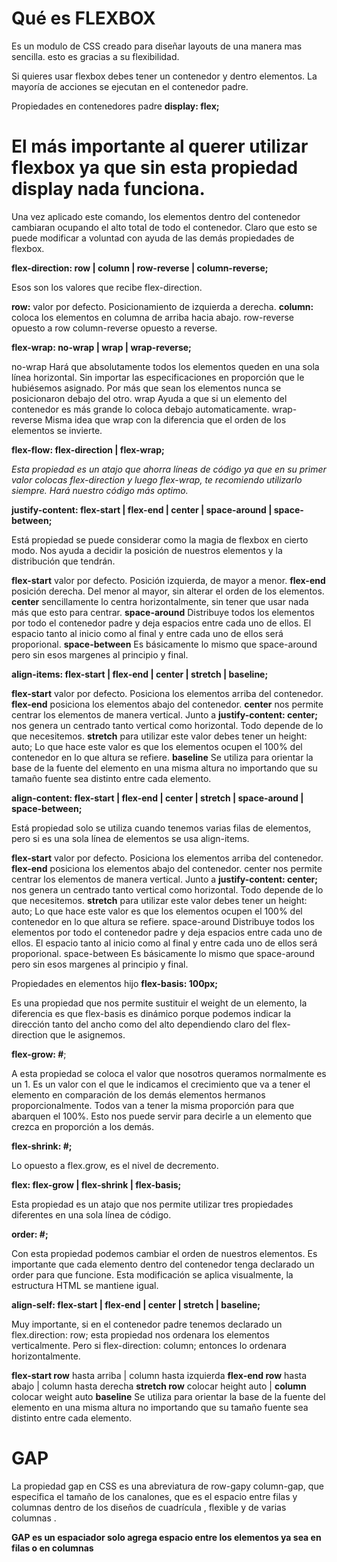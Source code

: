 # Qué es FLEXBOX 

Es un modulo de CSS creado para diseñar layouts de una manera mas sencilla. esto es gracias a su flexibilidad.

Si quieres usar flexbox debes tener un contenedor y dentro elementos. La mayoría de acciones se ejecutan en el contenedor padre.

Propiedades en contenedores padre 
**display: flex;**

 # El más importante al querer utilizar flexbox ya que sin esta propiedad display nada funciona.

Una vez aplicado este comando, los elementos dentro del contenedor cambiaran ocupando el alto total de todo el contenedor. Claro que esto se puede modificar a voluntad con ayuda de las demás propiedades de flexbox.

__flex-direction: row | column | row-reverse | column-reverse;__


Esos son los valores que recibe flex-direction.

__row:__ valor por defecto. Posicionamiento de izquierda a derecha.
__column:__ coloca los elementos en columna de arriba hacia abajo.
row-reverse opuesto a row
column-reverse opuesto a reverse.

__flex-wrap: no-wrap | wrap | wrap-reverse;__

no-wrap Hará que absolutamente todos los elementos queden en una sola línea horizontal. Sin importar las especificaciones en proporción que le hubiésemos asignado. Por más que sean los elementos nunca se posicionaron debajo del otro.
wrap Ayuda a que si un elemento del contenedor es más grande lo coloca debajo automaticamente.
wrap-reverse Misma idea que wrap con la diferencia que el orden de los elementos se invierte.

__flex-flow: flex-direction | flex-wrap;__

 *Esta propiedad es un atajo que ahorra líneas de código ya que en su primer valor colocas flex-direction y luego flex-wrap, te recomiendo utilizarlo siempre. Hará nuestro código más optimo.*

 __justify-content: flex-start | flex-end | center | space-around | space-between;__

 Está propiedad se puede considerar como la magia de flexbox en cierto modo. Nos ayuda a decidir la posición de nuestros elementos y la distribución que tendrán.

__flex-start__ valor por defecto. Posición izquierda, de mayor a menor.
__flex-end__ posición derecha. Del menor al mayor, sin alterar el orden de los elementos.
__center__ sencillamente lo centra horizontalmente, sin tener que usar nada más que esto para centrar.
__space-around__ Distribuye todos los elementos por todo el contenedor padre y deja espacios entre cada uno de ellos. El espacio tanto al inicio como al final y entre cada uno de ellos será proporional.
__space-between__ Es básicamente lo mismo que space-around pero sin esos margenes al principio y final.

__align-items: flex-start | flex-end | center | stretch | baseline;__

__flex-start__ valor por defecto. Posiciona los elementos arriba del contenedor.
__flex-end__ posiciona los elementos abajo del contenedor.
__center__ nos permite centrar los elementos de manera vertical. Junto a __justify-content: center;__ nos genera un centrado tanto vertical como horizontal. Todo depende de lo que necesitemos.
__stretch__ para utilizar este valor debes tener un height: auto; Lo que hace este valor es que los elementos ocupen el 100% del contenedor en lo que altura se refiere.
__baseline__ Se utiliza para orientar la base de la fuente del elemento en una misma altura no importando que su tamaño fuente sea distinto entre cada elemento.

__align-content: flex-start | flex-end | center | stretch | space-around | space-between;__

 Está propiedad solo se utiliza cuando tenemos varias filas de elementos, pero si es una sola línea de elementos se usa align-items.

__flex-start__ valor por defecto. Posiciona los elementos arriba del contenedor.
__flex-end__ posiciona los elementos abajo del contenedor.
center nos permite centrar los elementos de manera vertical. Junto a __justify-content: center;__ nos genera un centrado tanto vertical como horizontal. Todo depende de lo que necesitemos.
__stretch__
 para utilizar este valor debes tener un height: auto; Lo que hace este valor es que los elementos ocupen el 100% del contenedor en lo que altura se refiere.
space-around Distribuye todos los elementos por todo el contenedor padre y deja espacios entre cada uno de ellos. El espacio tanto al inicio como al final y entre cada uno de ellos será proporional.
space-between Es básicamente lo mismo que space-around pero sin esos margenes al principio y final.

Propiedades en elementos hijo
__flex-basis: 100px;__

Es una propiedad que nos permite sustituir el weight de un elemento, la diferencia es que flex-basis es dinámico porque podemos indicar la dirección tanto del ancho como del alto dependiendo claro del flex-direction que le asignemos.

__flex-grow: #__;

A esta propiedad se coloca el valor que nosotros queramos normalmente es un 1.
Es un valor con el que le indicamos el crecimiento que va a tener el elemento en comparación de los demás elementos hermanos proporcionalmente. Todos van a tener la misma proporción para que abarquen el 100%. Esto nos puede servir para decirle a un elemento que crezca en proporción a los demás.

__flex-shrink: #;__

 Lo opuesto a flex.grow, es el nivel de decremento.

__flex: flex-grow | flex-shrink | flex-basis;__

Esta propiedad es un atajo que nos permite utilizar tres propiedades diferentes en una sola línea de código.

__order: #;__

Con esta propiedad podemos cambiar el orden de nuestros elementos.
Es importante que cada elemento dentro del contenedor tenga declarado un order para que funcione.
Esta modificación se aplica visualmente, la estructura HTML se mantiene igual.

__align-self: flex-start | flex-end | center | stretch | baseline;__


 Muy importante, si en el contenedor padre tenemos declarado un flex.direction: row; esta propiedad nos ordenara los elementos verticalmente. Pero si flex-direction: column; entonces lo ordenara horizontalmente.

__flex-start row__ hasta arriba | column hasta izquierda
__flex-end row__ hasta abajo | column hasta derecha
__stretch row__ colocar height auto | __column__ colocar weight auto
__baseline__ Se utiliza para orientar la base de la fuente del elemento en una misma altura no importando que su tamaño fuente sea distinto entre cada elemento.

# GAP

La propiedad gap en CSS es una abreviatura de row-gapy column-gap, que especifica el tamaño de los canalones, que es el espacio entre filas y columnas dentro de los diseños de cuadrícula , flexible y de varias columnas .

__GAP es un espaciador solo agrega espacio entre los elementos ya sea en filas o en columnas__


















